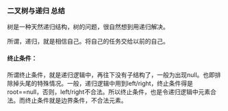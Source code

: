 ### 二叉树与递归 总结
树是一种天然递归结构，树的问题，很自然想到用递归解决。

所谓，递归，就是相信自己。将自己的任务交给以前的自己。

#### 终止条件：
所谓终止条件，就是递归逻辑中，再往下没有子结构了，一般为出现null。也即排除掉头尾的特殊情况。一般，递归逻辑中用到left/right，终止条件得是root==null，否则，left/right不合法。所以终止条件，也是令递归逻辑中元素合法。而终止条件就是边界条件，不合法元素。
        